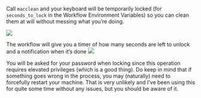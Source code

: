 Call `macclean` and your keyboard will be temporarily locked (for `seconds_to_lock` in the Workflow Environment Variables) so you can clean them at will without messing what you’re doing.

![](https://i.imgur.com/QMI8Pcm.png)

The workflow will give you a timer of how many seconds are left to unlock and a notification when it’s done
![](https://i.imgur.com/CbpUVLh.gif)

You will be asked for your password when locking since this operation requires elevated privileges (which is a good thing). Do keep in mind that if something goes wrong in the process, you may (naturally) need to forcefully restart your machine. That is very unlikely and I’ve been using this for quite some time without any issues, but you should be aware of it.
